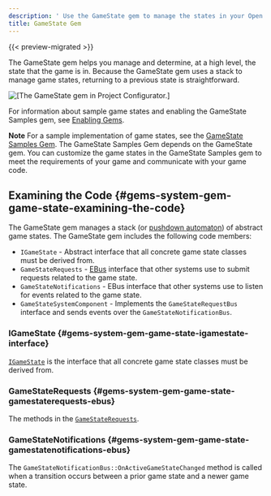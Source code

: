 ```yaml
---
description: ' Use the GameState gem to manage the states in your Open 3D Engine game. '
title: GameState Gem
---
```


{{< preview-migrated >}}

The GameState gem helps you manage and determine, at a high level, the state that the game is in\. Because the GameState gem uses a stack to manage game states, returning to a previous state is straightforward\.

![\[The GameState gem in Project Configurator.\]](/images/user-guide/gems/gems-system-gem-game-state-1.png)

For information about sample game states and enabling the GameState Samples gem, see [Enabling Gems](/docs/userguide/gems/using-project-configurator.md)\.

**Note**
For a sample implementation of game states, see the [GameState Samples Gem](/docs/user-guide/gems/game-state-samples.md)\. The GameState Samples Gem depends on the GameState gem\. You can customize the game states in the GameState Samples gem to meet the requirements of your game and communicate with your game code\.

## Examining the Code {#gems-system-gem-game-state-examining-the-code}

The GameState gem manages a stack \(or [pushdown automaton](https://en.wikipedia.org/wiki/Pushdown_automaton)\) of abstract game states\. The GameState gem includes the following code members:
+ `IGameState` - Abstract interface that all concrete game state classes must be derived from\.
+ `GameStateRequests` - [EBus](/docs/user-guide/engine/ebus/_index.md) interface that other systems use to submit requests related to the game state\.
+ `GameStateNotifications` - EBus interface that other systems use to listen for events related to the game state\.
+ `GameStateSystemComponent` - Implements the `GameStateRequestBus` interface and sends events over the `GameStateNotificationBus`\.

### IGameState {#gems-system-gem-game-state-igamestate-interface}

[`IGameState`](/docs/api/gems/gamestate/class_game_state_1_1_i_game_state.html) is the interface that all concrete game state classes must be derived from\. 

### GameStateRequests {#gems-system-gem-game-state-gamestaterequests-ebus}

The methods in the [`GameStateRequests`](/docs/api/gems/gamestate/class_game_state_1_1_game_state_requests.html).

### GameStateNotifications {#gems-system-gem-game-state-gamestatenotifications-ebus}

The `GameStateNotificationBus::OnActiveGameStateChanged` method is called when a transition occurs between a prior game state and a newer game state\. 
